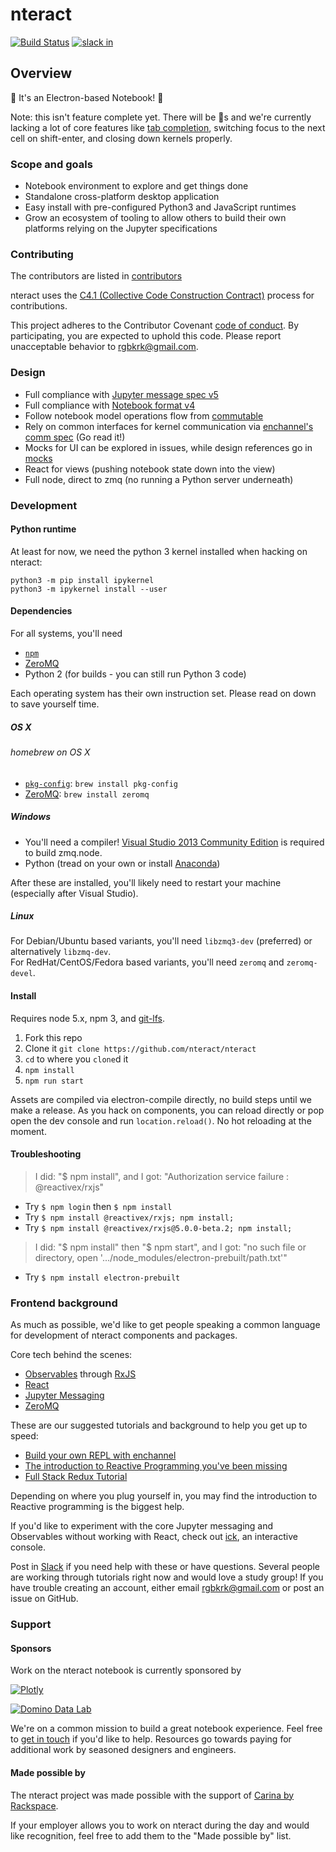 # nteract

[![Build Status](https://travis-ci.org/nteract/nteract.svg)](https://travis-ci.org/nteract/nteract) [![slack in](http://slack.nteract.in/badge.svg)](http://slack.nteract.in)

## Overview

:notebook: It's an Electron-based Notebook! :notebook:

Note: this isn't feature complete yet. There will be :bug:s and we're currently
lacking a lot of core features like [tab completion](https://github.com/nteract/nteract/issues/134),
switching focus to the next cell on shift-enter, and closing down kernels properly.

### Scope and goals

* Notebook environment to explore and get things done
* Standalone cross-platform desktop application
* Easy install with pre-configured Python3 and JavaScript runtimes
* Grow an ecosystem of tooling to allow others to build their own platforms relying on the Jupyter specifications

### Contributing

The contributors are listed in [contributors](https://github.com/nteract/nteract/graphs/contributors)

nteract uses the [C4.1 (Collective Code Construction Contract)](http://rfc.zeromq.org/spec:22) process for contributions.

This project adheres to the Contributor Covenant [code of conduct](CODE_OF_CONDUCT.md).
By participating, you are expected to uphold this code. Please report unacceptable behavior to rgbkrk@gmail.com.

### Design

* Full compliance with [Jupyter message spec v5](http://jupyter-client.readthedocs.org/en/latest/messaging.html)
* Full compliance with [Notebook format v4](http://nbformat.readthedocs.org/en/latest/format_description.html)
* Follow notebook model operations flow from [commutable](https://github.com/nteract/commutable)
* Rely on common interfaces for kernel communication via [enchannel's comm spec](https://github.com/nteract/enchannel) (Go read it!)
* Mocks for UI can be explored in issues, while design references go in [mocks](https://github.com/nteract/mocks)
* React for views (pushing notebook state down into the view)
* Full node, direct to zmq (no running a Python server underneath)

### Development

#### Python runtime

At least for now, we need the python 3 kernel installed when hacking on nteract:

```
python3 -m pip install ipykernel
python3 -m ipykernel install --user
```

#### Dependencies

For all systems, you'll need

- [`npm`](https://docs.npmjs.com/getting-started/installing-node)
- [ZeroMQ](http://zeromq.org/intro:get-the-software)
- Python 2 (for builds - you can still run Python 3 code)

Each operating system has their own instruction set. Please read on down to save yourself time.

##### OS X

###### homebrew on OS X

- [`pkg-config`](http://www.freedesktop.org/wiki/Software/pkg-config/): `brew install pkg-config`
- [ZeroMQ](http://zeromq.org/intro:get-the-software): `brew install zeromq`

##### Windows

- You'll need a compiler! [Visual Studio 2013 Community Edition](https://www.visualstudio.com/en-us/downloads/download-visual-studio-vs.aspx) is required to build zmq.node.
- Python (tread on your own or install [Anaconda](http://continuum.io/downloads))

After these are installed, you'll likely need to restart your machine (especially after Visual Studio).

##### Linux

For Debian/Ubuntu based variants, you'll need `libzmq3-dev` (preferred) or alternatively `libzmq-dev`.   
For RedHat/CentOS/Fedora based variants, you'll need `zeromq` and `zeromq-devel`.

#### Install

Requires node 5.x, npm 3, and [git-lfs](https://git-lfs.github.com/).

1. Fork this repo
2. Clone it `git clone https://github.com/nteract/nteract`
3. `cd` to where you `clone`d it
4. `npm install`
5. `npm run start`

Assets are compiled via electron-compile directly, no build steps until we make a release. As you hack on components, you can reload directly or pop open the dev console and run `location.reload()`. No hot reloading at the moment.

#### Troubleshooting

> I did: "$ npm install", and I got: "Authorization service failure : @reactivex/rxjs"

- Try `$ npm login` then `$ npm install`
- Try `$ npm install @reactivex/rxjs; npm install;`
- Try `$ npm install @reactivex/rxjs@5.0.0-beta.2; npm install;`

> I did: "$ npm install" then "$ npm start", and I got: "no such file or directory, open '.../node_modules/electron-prebuilt/path.txt'"

- Try `$ npm install electron-prebuilt`

### Frontend background

As much as possible, we'd like to get people speaking a common language for
development of nteract components and packages.

Core tech behind the scenes:

* [Observables](http://cycle.js.org/observables.html) through [RxJS](https://github.com/ReactiveX/RxJS)
* [React](https://facebook.github.io/react/)
* [Jupyter Messaging](http://jupyter-client.readthedocs.org/en/latest/messaging.html)
* [ZeroMQ](http://zguide.zeromq.org/page:all)

These are our suggested tutorials and background to help you get up to speed:

* [Build your own REPL with enchannel](https://github.com/nteract/docs/blob/master/enchannel/build-your-own-repl.md)
* [The introduction to Reactive Programming you've been missing](https://gist.github.com/staltz/868e7e9bc2a7b8c1f754)
* [Full Stack Redux Tutorial](http://teropa.info/blog/2015/09/10/full-stack-redux-tutorial.html)

Depending on where you plug yourself in, you may find the introduction to Reactive
programming is the biggest help.

If you'd like to experiment with the core Jupyter messaging and Observables
without working with React, check out [ick](https://github.com/nteract/ick),
an interactive console.

Post in [Slack](http://slack.nteract.in/) if you need help with these or have questions. Several people
are working through tutorials right now and would love a study group! If you have trouble creating an account, either email rgbkrk@gmail.com or post an issue on GitHub.

### Support

#### Sponsors

Work on the nteract notebook is currently sponsored by

[![Plotly](https://cloud.githubusercontent.com/assets/836375/13661288/0f1d6d8c-e657-11e5-897b-9d047cb30ef4.png)](https://plot.ly/)

[![Domino Data Lab](https://cloud.githubusercontent.com/assets/836375/13661281/052c8506-e657-11e5-8e93-1497c6097519.png)](https://www.dominodatalab.com/)

We're on a common mission to build a great notebook experience. Feel free to
[get in touch](mailto:rgbkrk@gmail.com) if you'd like to help. Resources go towards
paying for additional work by seasoned designers and engineers.

#### Made possible by

The nteract project was made possible with the support of
[Carina by Rackspace](https://getcarina.com).

If your employer allows you to work on nteract during the day and would like
recognition, feel free to add them to the "Made possible by" list.
